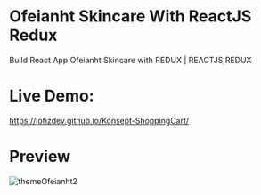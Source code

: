 # Ofeianht Skincare With ReactJS Redux

Build React App Ofeianht Skincare with REDUX | REACTJS,REDUX
# Live Demo:
https://lofizdev.github.io/Konsept-ShoppingCart/

# Preview
![themeOfeianht2](https://user-images.githubusercontent.com/86564838/131101123-1018d8f4-d8a7-4d46-8154-4c9f8f156c4d.png) <!-- .element height="0%" width="50%" -->
